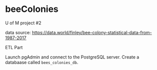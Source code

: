 # beeColonies
U of M project #2

data source: https://data.world/finley/bee-colony-statistical-data-from-1987-2017

ETL Part

Launch pgAdmin and connect to the PostgreSQL server. Create a databaase called `bees_colonies_db`.

